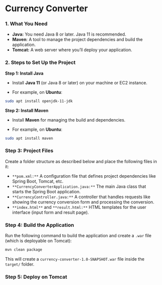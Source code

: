# Currency Converter

### 1. What You Need
* **Java:** You need Java 8 or later. Java 11 is recommended.
* **Maven**: A tool to manage the project dependencies and build the application.
* **Tomcat:** A web server where you’ll deploy your application.

### 2. Steps to Set Up the Project

**Step 1: Install Java**

* Install **Java 11** (or Java 8 or later) on your machine or EC2 instance.

* For example, on **Ubuntu**:

```bash
sudo apt install openjdk-11-jdk
```
**Step 2: Install Maven**
* Install **Maven** for managing the build and dependencies.

* For example, on **Ubuntu**:
  
```bash
sudo apt install maven
```

### Step 3: Project Files

Create a folder structure as described below and place the following files in it:

   * `**pom.xml:**` A configuration file that defines project dependencies like Spring Boot, Tomcat, etc.
   * `**CurrencyConverterApplication.java:**` The main Java class that starts the Spring Boot application.
   * `**CurrencyController.java:**` A controller that handles requests like showing the currency conversion form and processing the conversion.
   * `**index.html**` and `**result.html:**` HTML templates for the user interface (input form and result page).

### Step 4: Build the Application

Run the following command to build the application and create a `.war` file (which is deployable on Tomcat):

```bash
mvn clean package
```
This will create a `currency-converter-1.0-SNAPSHOT.war` file inside the `target/` folder.

### Step 5: Deploy on Tomcat